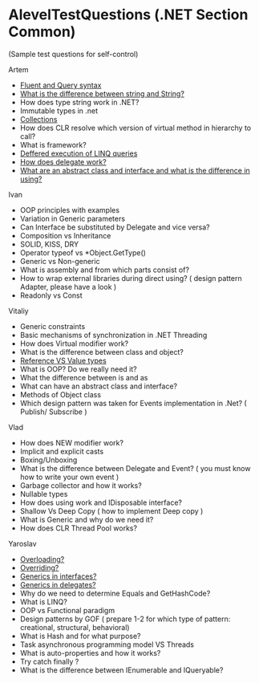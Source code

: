 # AlevelTestQuestions (.NET Section Common)
(Sample test questions for self-control)

Artem
- [Fluent and Query syntax](https://github.com/ArtemenkoArt/AlevelTestQuestions/blob/master/NetSectionCommon/FluentAndQuerySyntax.md "Синтаксис запросов и синтаксис методов в LINQ")
- [What is the difference between string and String?](https://github.com/ArtemenkoArt/AlevelTestQuestions/blob/master/NetSectionCommon/stringAndString.md "В чём разница между string и String")
- How does type string work in .NET?
- Immutable types in .net
- [Collections](https://github.com/ArtemenkoArt/AlevelTestQuestions/blob/master/NetSectionCommon/Collections.md "Коллекции")
- How does CLR resolve which version of virtual method in hierarchy to call?
- What is framework?
- [Deffered execution of LINQ queries](https://github.com/ArtemenkoArt/AlevelTestQuestions/blob/master/NetSectionCommon/DeferredExecutionOfLinqQuery.md "Отложенное выполнение запроса LINQ")
- [How does delegate work?](https://github.com/ArtemenkoArt/AlevelTestQuestions/blob/master/NetSectionCommon/Delegates.md)
- [What are an abstract class and interface and what is the difference in using?](https://github.com/ArtemenkoArt/AlevelTestQuestions/blob/master/NetSectionCommon/AbstractClassAndInterface.md "Абстрактные классы & Интерфейсы")

Ivan 
- OOP principles with examples
- Variation in Generic parameters
- Can Interface be substituted by Delegate and vice versa?
- Composition vs Inheritance
- SOLID, KISS, DRY
- Operator typeof vs *Object.GetType()
- Generic vs Non-generic
- What is assembly and from which parts consist of?
- How to wrap external libraries during direct using? ( design pattern Adapter, please have a look )
- Readonly vs Const

Vitaliy
- Generic constraints
- Basic mechanisms of synchronization in .NET Threading
- How does Virtual modifier work?
- What is the difference between class and object?
- [Reference VS Value types](https://github.com/ArtemenkoArt/AlevelTestQuestions/blob/master/NetSectionCommon/ReferenceVsValueTypes.md "Reference VS Value types")
- What is OOP? Do we really need it?
- What the difference between is and as
- What can have an abstract class and interface?
- Methods of Object class
- Which design pattern was taken for Events implementation in .Net? ( Publish/ Subscribe )

Vlad
- How does NEW modifier work?
- Implicit and explicit casts
- Boxing/Unboxing
- What is the difference between Delegate and Event? ( you must know how to write your own event )
- Garbage collector and how it works?
- Nullable types
- How does using work and  IDisposable interface?
- Shallow Vs Deep Copy ( how to implement Deep copy )
- What is Generic and why do we need it?
- How does CLR Thread Pool works?

Yaroslav
- [Overloading?](https://github.com/ArtemenkoArt/AlevelTestQuestions/blob/master/NetSectionCommon/Overloading.md)
- [Overriding?](https://github.com/ArtemenkoArt/AlevelTestQuestions/blob/master/NetSectionCommon/Overriding.md)
- [Generics in interfaces?](https://github.com/ArtemenkoArt/AlevelTestQuestions/blob/master/NetSectionCommon/GenericInterfaces.md)
- [Generics in delegates?](https://github.com/ArtemenkoArt/AlevelTestQuestions/blob/master/NetSectionCommon/GenericDelegates.md)
- Why do we need to determine Equals and GetHashCode?
- What is LINQ?
- OOP vs Functional paradigm 
- Design patterns by GOF ( prepare 1-2 for which type of pattern: creational, structural, behavioral)
- What is Hash and for what purpose?
- Task asynchronous programming model VS Threads
- What is auto-properties and how it works?
- Try catch finally ?
- What is the difference between IEnumerable and IQueryable?
